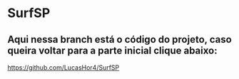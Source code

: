 # SurfSP

## Aqui nessa branch está o código do projeto, caso queira voltar para a parte inicial clique abaixo:
https://github.com/LucasHor4/SurfSP
